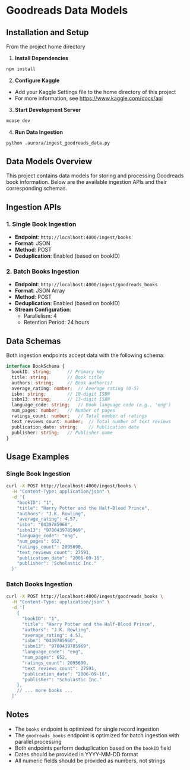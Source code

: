 # Goodreads Data Models

## Installation and Setup

From the project home directory

1. **Install Dependencies**
```bash
npm install
```

2. **Configure Kaggle**
- Add your Kaggle Settings file to the home directory of this project
- For more information, see https://www.kaggle.com/docs/api

3. **Start Development Server**
```bash
moose dev
```

4. **Run Data Ingestion**
```bash
python .aurora/ingest_goodreads_data.py
```

## Data Models Overview

This project contains data models for storing and processing Goodreads book information. Below are the available ingestion APIs and their corresponding schemas.

## Ingestion APIs

### 1. Single Book Ingestion
- **Endpoint**: `http://localhost:4000/ingest/books`
- **Format**: JSON
- **Method**: POST
- **Deduplication**: Enabled (based on bookID)

### 2. Batch Books Ingestion
- **Endpoint**: `http://localhost:4000/ingest/goodreads_books`
- **Format**: JSON Array
- **Method**: POST
- **Deduplication**: Enabled (based on bookID)
- **Stream Configuration**:
  - Parallelism: 4
  - Retention Period: 24 hours

## Data Schemas

Both ingestion endpoints accept data with the following schema:

```typescript
interface BookSchema {
  bookID: string;      // Primary key
  title: string;       // Book title
  authors: string;     // Book author(s)
  average_rating: number;  // Average rating (0-5)
  isbn: string;        // 10-digit ISBN
  isbn13: string;      // 13-digit ISBN
  language_code: string;   // Book language code (e.g., 'eng')
  num_pages: number;   // Number of pages
  ratings_count: number;   // Total number of ratings
  text_reviews_count: number;  // Total number of text reviews
  publication_date: string;    // Publication date
  publisher: string;   // Publisher name
}
```

## Usage Examples

### Single Book Ingestion
```bash
curl -X POST http://localhost:4000/ingest/books \
  -H "Content-Type: application/json" \
  -d '{
    "bookID": "1",
    "title": "Harry Potter and the Half-Blood Prince",
    "authors": "J.K. Rowling",
    "average_rating": 4.57,
    "isbn": "0439785960",
    "isbn13": "9780439785969",
    "language_code": "eng",
    "num_pages": 652,
    "ratings_count": 2095690,
    "text_reviews_count": 27591,
    "publication_date": "2006-09-16",
    "publisher": "Scholastic Inc."
  }'
```

### Batch Books Ingestion
```bash
curl -X POST http://localhost:4000/ingest/goodreads_books \
  -H "Content-Type: application/json" \
  -d '[
    {
      "bookID": "1",
      "title": "Harry Potter and the Half-Blood Prince",
      "authors": "J.K. Rowling",
      "average_rating": 4.57,
      "isbn": "0439785960",
      "isbn13": "9780439785969",
      "language_code": "eng",
      "num_pages": 652,
      "ratings_count": 2095690,
      "text_reviews_count": 27591,
      "publication_date": "2006-09-16",
      "publisher": "Scholastic Inc."
    },
    // ... more books ...
  ]'
```

## Notes
- The `books` endpoint is optimized for single record ingestion
- The `goodreads_books` endpoint is optimized for batch ingestion with parallel processing
- Both endpoints perform deduplication based on the `bookID` field
- Dates should be provided in YYYY-MM-DD format
- All numeric fields should be provided as numbers, not strings 